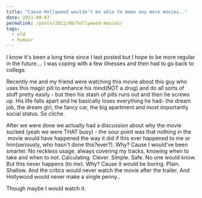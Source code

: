 ```yaml
---
title: "Cause Hollywood wouldn't be able to make any more movies.."
date: 2011-08-07
permalink: /posts/2011/08/hollywood-movies/
tags:
  - old
  - humour
---
```

I know it's been a long time since I last posted but I hope to be more regular in the future.... I was coping with a few illnesses and then had to go back to college.

Recently me and my friend were watching this movie about this guy who uses this magic pill to enhance his mind(NOT a drug) and do all sorts of stuff pretty easily - but then his stash of pills runs out and then he screws up. His life falls apart and he basically loses everything he had- the dream job, the dream girl, the fancy car, the big apartment and most importantly social status. So cliche.

After we were done we actually had a discussion about why the movie sucked (yeah we were THAT busy) - the sour point was that nothing in the  movie would have happened the way it did if this ever happened to me or him(seriously, who hasn't done this?ever?). Why? Cause I would've been smarter. No reckless usage, always covering my tracks, knowing when to take and when to not. Calculating. Clever. Simple. Safe. No one would know. But this never happens (to *me*). Why? Cause it would be boring. Plain. Shallow. And the critics would never watch the movie after the trailer. And Hollywood would never make a single penny..

Though maybe I would watch it.